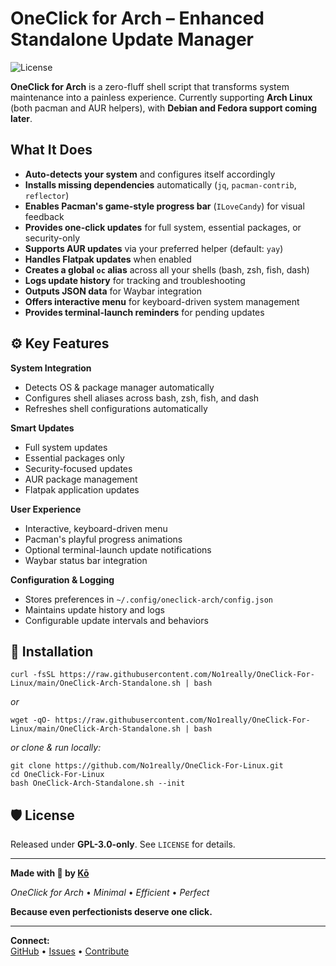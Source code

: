 # OneClick for Arch – Enhanced Standalone Update Manager

![License](https://img.shields.io/badge/License-GPL--3.0-blue)

**OneClick for Arch** is a zero-fluff shell script that transforms system maintenance into a painless experience. Currently supporting **Arch Linux** (both pacman and AUR helpers), with **Debian and Fedora support coming later**.

## What It Does

- **Auto-detects your system** and configures itself accordingly
- **Installs missing dependencies** automatically (`jq`, `pacman-contrib`, `reflector`)
- **Enables Pacman's game-style progress bar** (`ILoveCandy`) for visual feedback
- **Provides one-click updates** for full system, essential packages, or security-only
- **Supports AUR updates** via your preferred helper (default: `yay`)
- **Handles Flatpak updates** when enabled
- **Creates a global `oc` alias** across all your shells (bash, zsh, fish, dash)
- **Logs update history** for tracking and troubleshooting
- **Outputs JSON data** for Waybar integration
- **Offers interactive menu** for keyboard-driven system management
- **Provides terminal-launch reminders** for pending updates

## ⚙️ Key Features

**System Integration**
- Detects OS & package manager automatically
- Configures shell aliases across bash, zsh, fish, and dash
- Refreshes shell configurations automatically

**Smart Updates**
- Full system updates
- Essential packages only
- Security-focused updates
- AUR package management
- Flatpak application updates

**User Experience**
- Interactive, keyboard-driven menu
- Pacman's playful progress animations
- Optional terminal-launch update notifications
- Waybar status bar integration

**Configuration & Logging**
- Stores preferences in `~/.config/oneclick-arch/config.json`
- Maintains update history and logs
- Configurable update intervals and behaviors

## 🚀 Installation

```
curl -fsSL https://raw.githubusercontent.com/No1really/OneClick-For-Linux/main/OneClick-Arch-Standalone.sh | bash
```

*or*

```
wget -qO- https://raw.githubusercontent.com/No1really/OneClick-For-Linux/main/OneClick-Arch-Standalone.sh | bash
```

*or clone & run locally:*

```
git clone https://github.com/No1really/OneClick-For-Linux.git
cd OneClick-For-Linux
bash OneClick-Arch-Standalone.sh --init
```

## 🛡 License

Released under **GPL-3.0-only**. See `LICENSE` for details.

---



**Made with 🖤 by [Kō](https://github.com/No1really)**  

*OneClick for Arch* • *Minimal* • *Efficient* • *Perfect*

**Because even perfectionists deserve one click.**

---

**Connect:**  
[GitHub](https://github.com/No1really) • [Issues](https://github.com/No1really/OneClick-For-Linux/issues) • [Contribute](https://github.com/No1really/OneClick-For-Linux/pulls)
